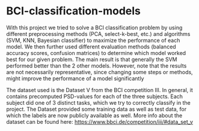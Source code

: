 # BCI-classification-models

With this project we tried to solve a BCI classification problem by using different preprocessing methods (PCA, select-k-best, etc.) and algorithms (SVM, KNN, Bayesian classifier) to maximize the performance of each model. We then further used different evaluation methods (balanced accuracy scores, confusion matrices) to determine which model worked best for our given problem. The main result is that generally the SVM performed better than the 2 other models. However, note that the results are not necessarily representative, since changing some steps or methods, might improve the performance of a model significantly

The dataset used is the Dataset V from the BCI competition III. In general, it contains precomputed PSD-values for each of the three subjects. Each subject did one of 3 distinct tasks, which we try to correctly classify in the project. The Dataset provided some training data as well as test data, for which the labels are now publicly available as well. More info about the dataset can be found here: https://www.bbci.de/competition/iii/#data_set_v

